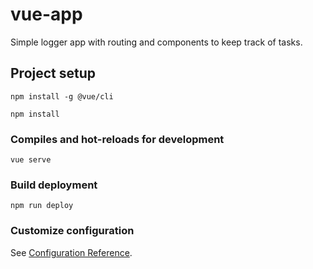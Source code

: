 # vue-app

Simple logger app with routing and components to keep track of tasks.

## Project setup
```
npm install -g @vue/cli
```
```
npm install
```

### Compiles and hot-reloads for development
```
vue serve
```

### Build deployment
```
npm run deploy
```

### Customize configuration
See [Configuration Reference](https://cli.vuejs.org/config/).

